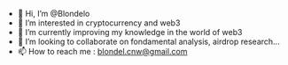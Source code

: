 - 👋 Hi, I’m @Blondelo
- 👀 I’m interested in cryptocurrency and web3
- 🌱 I’m currently improving my knowledge in the world of web3
- 💞️ I’m looking to collaborate on fondamental analysis, airdrop research...
- 📫 How to reach me : blondel.cnw@gmail.com

<!---
Blondelo/Blondelo is a ✨ special ✨ repository because its `README.md` (this file) appears on your GitHub profile.
You can click the Preview link to take a look at your changes.
--->
